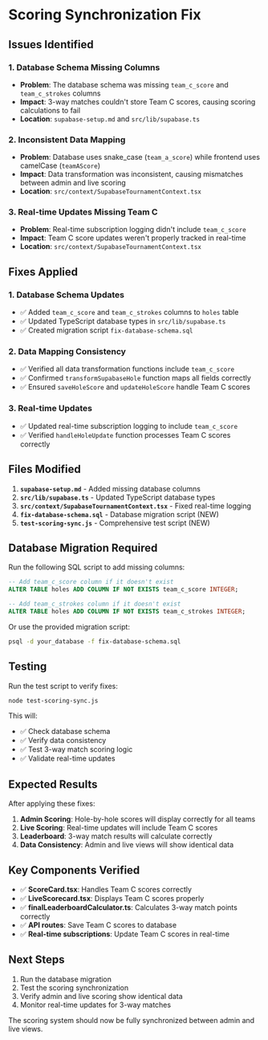 # Scoring Synchronization Fix

## Issues Identified

### 1. **Database Schema Missing Columns**
- **Problem**: The database schema was missing `team_c_score` and `team_c_strokes` columns
- **Impact**: 3-way matches couldn't store Team C scores, causing scoring calculations to fail
- **Location**: `supabase-setup.md` and `src/lib/supabase.ts`

### 2. **Inconsistent Data Mapping**
- **Problem**: Database uses snake_case (`team_a_score`) while frontend uses camelCase (`teamAScore`)
- **Impact**: Data transformation was inconsistent, causing mismatches between admin and live scoring
- **Location**: `src/context/SupabaseTournamentContext.tsx`

### 3. **Real-time Updates Missing Team C**
- **Problem**: Real-time subscription logging didn't include `team_c_score`
- **Impact**: Team C score updates weren't properly tracked in real-time
- **Location**: `src/context/SupabaseTournamentContext.tsx`

## Fixes Applied

### 1. **Database Schema Updates**
- ✅ Added `team_c_score` and `team_c_strokes` columns to `holes` table
- ✅ Updated TypeScript database types in `src/lib/supabase.ts`
- ✅ Created migration script `fix-database-schema.sql`

### 2. **Data Mapping Consistency**
- ✅ Verified all data transformation functions include `team_c_score`
- ✅ Confirmed `transformSupabaseHole` function maps all fields correctly
- ✅ Ensured `saveHoleScore` and `updateHoleScore` handle Team C scores

### 3. **Real-time Updates**
- ✅ Updated real-time subscription logging to include `team_c_score`
- ✅ Verified `handleHoleUpdate` function processes Team C scores correctly

## Files Modified

1. **`supabase-setup.md`** - Added missing database columns
2. **`src/lib/supabase.ts`** - Updated TypeScript database types
3. **`src/context/SupabaseTournamentContext.tsx`** - Fixed real-time logging
4. **`fix-database-schema.sql`** - Database migration script (NEW)
5. **`test-scoring-sync.js`** - Comprehensive test script (NEW)

## Database Migration Required

Run the following SQL script to add missing columns:

```sql
-- Add team_c_score column if it doesn't exist
ALTER TABLE holes ADD COLUMN IF NOT EXISTS team_c_score INTEGER;

-- Add team_c_strokes column if it doesn't exist  
ALTER TABLE holes ADD COLUMN IF NOT EXISTS team_c_strokes INTEGER;
```

Or use the provided migration script:
```bash
psql -d your_database -f fix-database-schema.sql
```

## Testing

Run the test script to verify fixes:
```bash
node test-scoring-sync.js
```

This will:
- ✅ Check database schema
- ✅ Verify data consistency
- ✅ Test 3-way match scoring logic
- ✅ Validate real-time updates

## Expected Results

After applying these fixes:

1. **Admin Scoring**: Hole-by-hole scores will display correctly for all teams
2. **Live Scoring**: Real-time updates will include Team C scores
3. **Leaderboard**: 3-way match results will calculate correctly
4. **Data Consistency**: Admin and live views will show identical data

## Key Components Verified

- ✅ **ScoreCard.tsx**: Handles Team C scores correctly
- ✅ **LiveScorecard.tsx**: Displays Team C scores properly
- ✅ **finalLeaderboardCalculator.ts**: Calculates 3-way match points correctly
- ✅ **API routes**: Save Team C scores to database
- ✅ **Real-time subscriptions**: Update Team C scores in real-time

## Next Steps

1. Run the database migration
2. Test the scoring synchronization
3. Verify admin and live scoring show identical data
4. Monitor real-time updates for 3-way matches

The scoring system should now be fully synchronized between admin and live views.
